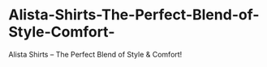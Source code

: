 # Alista-Shirts-The-Perfect-Blend-of-Style-Comfort-
Alista Shirts – The Perfect Blend of Style &amp; Comfort!
